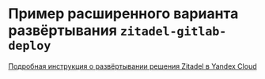 # Пример расширенного варианта развёртывания `zitadel-gitlab-deploy`

[Подробная инструкция о развёртывании решения Zitadel в Yandex Cloud](../../README.md#deployment)
